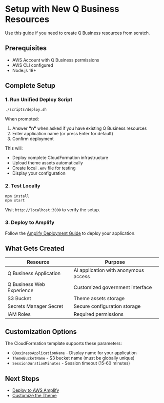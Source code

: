 # Setup with New Q Business Resources

Use this guide if you need to create Q Business resources from scratch.

## Prerequisites

- AWS Account with Q Business permissions
- AWS CLI configured
- Node.js 18+

## Complete Setup

### 1. Run Unified Deploy Script

```bash
./scripts/deploy.sh
```

When prompted:
1. Answer **"n"** when asked if you have existing Q Business resources
2. Enter application name (or press Enter for default)
3. Confirm deployment

This will:
- Deploy complete CloudFormation infrastructure
- Upload theme assets automatically
- Create local `.env` file for testing
- Display your configuration

### 2. Test Locally

```bash
npm install
npm start
```

Visit `http://localhost:3000` to verify the setup.

### 3. Deploy to Amplify

Follow the [Amplify Deployment Guide](AMPLIFY_SETUP.md) to deploy your application.

## What Gets Created

| Resource | Purpose |
|----------|---------|
| Q Business Application | AI application with anonymous access |
| Q Business Web Experience | Customized government interface |
| S3 Bucket | Theme assets storage |
| Secrets Manager Secret | Secure configuration storage |
| IAM Roles | Required permissions |

## Customization Options

The CloudFormation template supports these parameters:

- `QBusinessApplicationName` - Display name for your application
- `ThemeBucketName` - S3 bucket name (must be globally unique)
- `SessionDurationMinutes` - Session timeout (15-60 minutes)

## Next Steps

- [Deploy to AWS Amplify](AMPLIFY_SETUP.md)
- [Customize the Theme](CUSTOMIZATION.md)